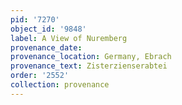 ```yaml
---
pid: '7270'
object_id: '9848'
label: A View of Nuremberg
provenance_date:
provenance_location: Germany, Ebrach
provenance_text: Zisterzienserabtei
order: '2552'
collection: provenance
---
```

